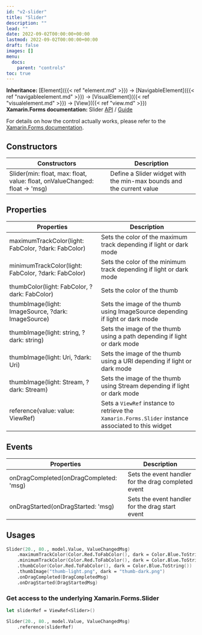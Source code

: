 ```yaml
---
id: "v2-slider"
title: "Slider"
description: ""
lead: ""
date: 2022-09-02T00:00:00+00:00
lastmod: 2022-09-02T00:00:00+00:00
draft: false
images: []
menu:
  docs:
    parent: "controls"
toc: true
---
```


**Inheritance:** [Element]({{< ref "element.md" >}}) -> [NavigableElement]({{< ref "navigableelement.md" >}}) -> [VisualElement]({{< ref "visualelement.md" >}}) -> [View]({{< ref "view.md" >}})  
**Xamarin.Forms documentation:** Slider [API](https://docs.microsoft.com/en-us/dotnet/api/xamarin.forms.slider) / [Guide](https://docs.microsoft.com/en-us/xamarin/xamarin-forms/user-interface/slider)

For details on how the control actually works, please refer to the [Xamarin.Forms documentation](https://docs.microsoft.com/en-us/xamarin/xamarin-forms/user-interface/slider).

## Constructors

| Constructors | Description |
|--|--|
| Slider(min: float, max: float, value: float, onValueChanged: float -> 'msg) | Define a Slider widget with the min-max bounds and the current value |

## Properties
| Properties | Description |
|--|--|
| maximumTrackColor(light: FabColor, ?dark: FabColor) | Sets the color of the maximum track depending if light or dark mode |
| minimumTrackColor(light: FabColor, ?dark: FabColor) | Sets the color of the minimum track depending if light or dark mode |
| thumbColor(light: FabColor, ?dark: FabColor) | Sets the color of the thumb |
| thumbImage(light: ImageSource, ?dark: ImageSource) | Sets the image of the thumb using ImageSource depending if light or dark mode |
| thumbImage(light: string, ?dark: string) | Sets the image of the thumb using a path depending if light or dark mode |
| thumbImage(light: Uri, ?dark: Uri) | Sets the image of the thumb using a URI depending if light or dark mode |
| thumbImage(light: Stream, ?dark: Stream) | Sets the image of the thumb using Stream depending if light or dark mode |
| reference(value: value: ViewRef<Slider>) | Sets a `ViewRef` instance to retrieve the `Xamarin.Forms.Slider` instance associated to this widget |

## Events

| Properties | Description |
|--|--|
| onDragCompleted(onDragCompleted: 'msg) | Sets the event handler for the drag completed event |
| onDragStarted(onDragStarted: 'msg) | Sets the event handler for the drag start event |

## Usages
```fs
Slider(20., 80., model.Value, ValueChangedMsg)
    .maximumTrackColor(Color.Red.ToFabColor(), dark = Color.Blue.ToString()) 
    .minimumTrackColor(Color.Red.ToFabColor(), dark = Color.Blue.ToString())  
    .thumbColor(Color.Red.ToFabColor(), dark = Color.Blue.ToString())  
    .thumbImage("thumb-light.png", dark = "thumb-dark.png")
    .onDragCompleted(DragCompletedMsg) 
    .onDragStarted(DragStartedMsg) 
```

### Get access to the underlying Xamarin.Forms.Slider

```fs
let sliderRef = ViewRef<Slider>()

Slider(20., 80., model.Value, ValueChangedMsg)
    .reference(sliderRef) 
```
